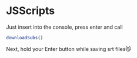 # JSScripts
Just insert into the console, press enter and call
```javascript
downloadSubs()
```
Next, hold your Enter button while saving srt files:smirk_cat: